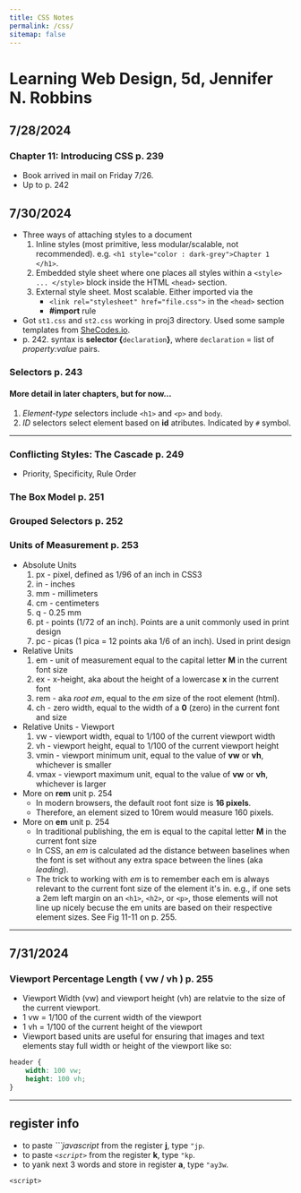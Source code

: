 ```yaml
---
title: CSS Notes
permalink: /css/
sitemap: false
---
```


# Learning Web Design, 5d, Jennifer N. Robbins
## 7/28/2024
### Chapter 11: Introducing CSS p. 239
* Book arrived in mail on Friday 7/26.
* Up to p. 242

## 7/30/2024
* Three ways of attaching styles to a document
	1. Inline styles (most primitive, less modular/scalable, not recommended). e.g. `<h1 style="color : dark-grey">Chapter 1 </h1>`.
	1. Embedded style sheet where one places all styles within a `<style> ... </style>` block inside the HTML `<head>` section.
	1. External style sheet. Most scalable. Either imported via the 
		*  `<link rel="stylesheet" href="file.css">` in the `<head>` section
		* **#import** rule
* Got `st1.css` and `st2.css` working in proj3 directory. Used some sample templates from [SheCodes.io](https://palettes.shecodes.io).
* p. 242. syntax is **selector {**`declaration`**}**, where `declaration` = list of *property:value* pairs.

### Selectors p. 243
#### More detail in later chapters, but for now...
1. *Element-type* selectors include `<h1>` and `<p>` and `body`.
1. *ID* selectors select element based on **id** atributes. Indicated by `#` symbol.

***

### Conflicting Styles: The Cascade p. 249
* Priority, Specificity, Rule Order

### The Box Model p. 251

### Grouped Selectors p. 252

### Units of Measurement p. 253
* Absolute Units
	1. px - pixel, defined as 1/96 of an inch in CSS3  
	1. in - inches
	1. mm - millimeters
	1. cm - centimeters
	1. q - 0.25 mm
	1. pt - points (1/72 of an inch). Points are a unit commonly used in print design
	1. pc - picas (1 pica = 12 points aka 1/6 of an inch). Used in print design
* Relative Units
	1. em - unit of measurement equal to the capital letter **M** in the current font size
	1. ex - x-height, aka about the height of a lowercase **x** in the current font
	1. rem - aka *root em*, equal to the *em* size of the root element (html).
	1. ch - zero width, equal to the width of a **0** (zero) in the current font and size
* Relative Units - Viewport
	1. vw - viewport width, equal to 1/100 of the current viewport width
	1. vh - viewport height, equal to 1/100 of the current viewport height
	1. vmin - viewport minimum unit, equal to the value of **vw** or **vh**, whichever is smaller
	1. vmax - viewport maximum unit, equal to the value of **vw** or **vh**, whichever is larger
* More on **rem** unit p. 254
	* In modern browsers, the default root font size is **16 pixels**. 
	* Therefore, an element sized to 10rem would measure 160 pixels.
* More on **em** unit p. 254
	* In traditional publishing, the em is equal to the capital letter **M** in the current font size
	* In CSS, an *em* is calculated ad the distance between baselines when the font is set without any extra space between the lines (aka *leading*). 
	* The trick to working with *em* is to remember each em is always relevant to the current font size of the element it's in. e.g., if one sets a 2em left margin on an `<h1>`, `<h2>`, or `<p>`, those elements will not line up nicely becuse the em units are based on their respective element sizes. See Fig 11-11 on p. 255.

***

## 7/31/2024
### Viewport Percentage Length ( vw / vh ) p. 255
* Viewport Width (vw) and viewport height (vh) are relatvie to the size of the current viewport.
* 1 vw = 1/100 of the current width of the viewport
* 1 vh = 1/100 of the current height of the viewport
* Viewport based units are useful for ensuring that images and text elements stay full width or height of the viewport like so:

```css
header {
	width: 100 vw;
	height: 100 vh;
}
```




***

## register info
* to paste *```javascript* from the register **j**, type `"jp`.
* to paste *`<script>`* from the register **k**, type `"kp`.
* to yank next 3 words and store in register **a**, type `"ay3w`.

`<script>`
